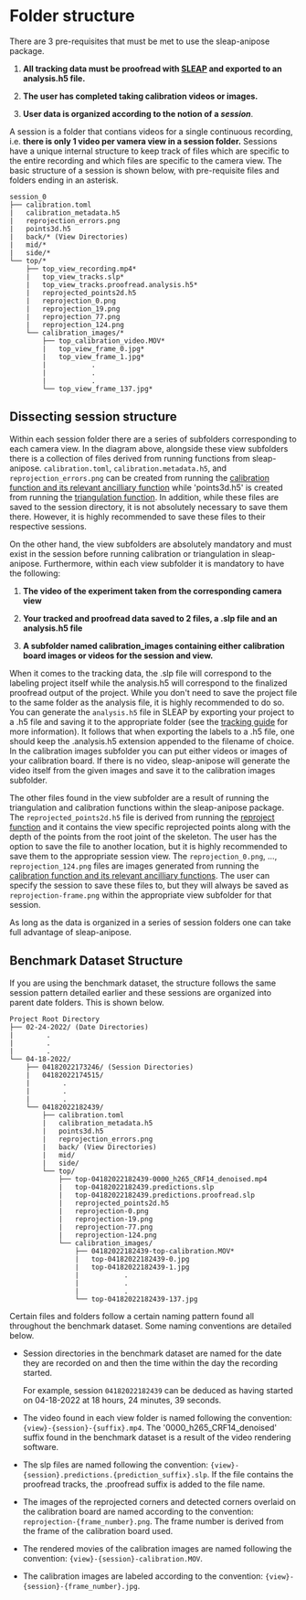 # Folder structure

There are 3 pre-requisites that must be met to use the sleap-anipose package.

1. **All tracking data must be proofread with [SLEAP](https://sleap.ai) and exported to an analysis.h5 file.**

2. **The user has completed taking calibration videos or images.**

3. **User data is organized according to the notion of a *session***.

A session is a folder that contians videos for a single continuous recording, i.e. **there is only 1 video per vamera view in a session folder.** Sessions have a unique internal structure to keep track of files which are specific to the entire recording and which files are specific to the camera view. The basic structure of a session is shown below, with pre-requisite files and folders ending in an asterisk. 

```
session_0
├── calibration.toml
|   calibration_metadata.h5
|   reprojection_errors.png
|   points3d.h5
|   back/* (View Directories)
|   mid/* 
|   side/*
└── top/*
    ├── top_view_recording.mp4*
    |   top_view_tracks.slp*
    |   top_view_tracks.proofread.analysis.h5*
    |   reprojected_points2d.h5
    |   reprojection_0.png
    |   reprojection_19.png
    |   reprojection_77.png
    |   reprojection_124.png
    └── calibration_images/*
        ├── top_calibration_video.MOV*
        |   top_view_frame_0.jpg*
        |   top_view_frame_1.jpg*
        |           .
        |           .
        |           .
        └── top_view_frame_137.jpg*
```

## Dissecting session structure

Within each session folder there are a series of subfolders corresponding to each camera view. In the diagram above, alongside these view subfolders there is a collection of files derived from running functions from sleap-anipose. `calibration.toml`, `calibration.metadata.h5`, and `reprojection_errors.png` can be created from running the [calibration function and its relevant ancilliary function](sleap_anipose/calibration.py) while 'points3d.h5' is created from running the [triangulation function](sleap_anpipose/triangulation.py). In addition, while these files are saved to the session directory, it is not absolutely necessary to save them there. However, it is highly recommended to save these files to their respective sessions. 

On the other hand, the view subfolders are absolutely mandatory and must exist in the session before running calibration or triangulation in sleap-anipose. Furthermore, within each view subfolder it is mandatory to have the following:

1. **The video of the experiment taken from the corresponding camera view**

2. **Your tracked and proofread data saved to 2 files, a .slp file and an analysis.h5 file**

3. **A subfolder named calibration_images containing either calibration board images or videos for the session and view.**

When it comes to the tracking data, the .slp file will correspond to the labeling project itself while the analysis.h5 will correspond to the finalized proofread output of the project. While you don't need to save the project file to the same folder as the analysis file, it is highly recommended to do so. You can generate the `analysis.h5` file in SLEAP by exporting your project to a .h5 file and saving it to the appropriate folder (see the [tracking guide](sleap_anipose/docs/SLEAP_GUIDE.md) for more information). It follows that when exporting the labels to a .h5 file, one should keep the .analysis.h5 extension appended to the filename of choice. In the calibration images subfolder you can put either videos or images of your calibration board. If there is no video, sleap-anipose will generate the video itself from the given images and save it to the calibration images subfolder. 

The other files found in the view subfolder are a result of running the triangulation and calibration functions within the sleap-anipose package. The `reprojected_points2d.h5` file is derived from running the [reproject function](sleap_anipose/triangulation.py) and it contains the view specific reprojected points along with the depth of the points from the root joint of the skeleton. The user has the option to save the file to another location, but it is highly recommended to save them to the appropriate session view. The `reprojection_0.png`, ..., `reprojection_124.png` files are images generated from running the [calibration function and its relevant ancilliary functions](sleap_anipose/calibration.py). The user can specify the session to save these files to, but they will always be saved as `reprojection-frame.png` within the appropriate view subfolder for that session. 

As long as the data is organized in a series of session folders one can take full advantage of sleap-anipose. 

## Benchmark Dataset Structure 

If you are using the benchmark dataset, the structure follows the same session pattern detailed earlier and these sessions are organized into parent date folders. This is shown below. 

```
Project Root Directory
├── 02-24-2022/ (Date Directories)
|        .
|        .
|        .
└── 04-18-2022/
    ├── 04182022173246/ (Session Directories)
    |   04182022174515/
    |        .
    |        .
    |        .
    └── 04182022182439/
        ├── calibration.toml
        |   calibration_metadata.h5 
        |   points3d.h5
        |   reprojection_errors.png
        |   back/ (View Directories)
        |   mid/
        |   side/
        └── top/
            ├── top-04182022182439-0000_h265_CRF14_denoised.mp4
            |   top-04182022182439.predictions.slp
            |   top-04182022182439.predictions.proofread.slp
            |   reprojected_points2d.h5
            |   reprojection-0.png
            |   reprojection-19.png
            |   reprojection-77.png
            |   reprojection-124.png 
            └── calibration_images/
                ├── 04182022182439-top-calibration.MOV*
                |   top-04182022182439-0.jpg
                |   top-04182022182439-1.jpg
                |           .
                |           .
                |           .
                └── top-04182022182439-137.jpg
```

Certain files and folders follow a certain naming pattern found all throughout the benchmark dataset. Some naming conventions are detailed below.

- Session directories in the benchmark dataset are named for the date they are recorded on and then the time within the day the recording started.

    For example, session `04182022182439` can be deduced as having started on 04-18-2022 at 18 hours, 24 minutes, 39 seconds. 

- The video found in each view folder is named following the convention: `{view}-{session}-{suffix}.mp4`. The '0000_h265_CRF14_denoised' suffix found in the benchmark dataset is a result of the video rendering software.

- The slp files are named following the convention: `{view}-{session}.predictions.{prediction_suffix}.slp`. If the file contains the proofread tracks, the .proofread suffix is added to the file name. 

- The images of the reprojected corners and detected corners overlaid on the calibration board are named according to the convention: `reprojection-{frame_number}.png`. The frame number is derived from the 
frame of the calibration board used. 

- The rendered movies of the calibration images are named following the convention: `{view}-{session}-calibration.MOV`.

- The calibration images are labeled according to the convention: `{view}-{session}-{frame_number}.jpg`. 
